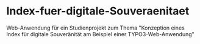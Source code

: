# Index-fuer-digitale-Souveraenitaet
Web-Anwendung für ein Studienprojekt zum Thema "Konzeption eines Index für digitale Souveränität am Beispiel einer TYPO3-Web-Anwendung"
